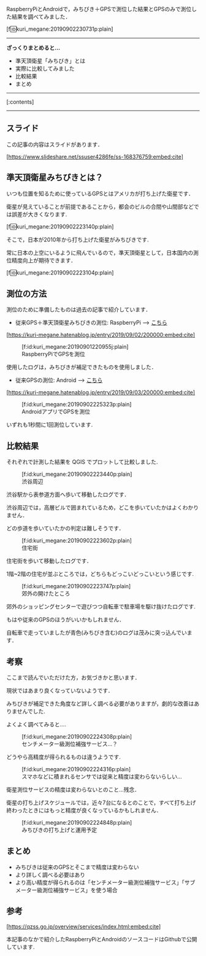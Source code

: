 RaspberryPiとAndroidで，みちびき＋GPSで測位した結果とGPSのみで測位した結果を調べてみました．

[f:id:kuri_megane:20190902230731p:plain]

---

<b>ざっくりまとめると...</b>

* 準天頂衛星「みちびき」とは
* 実際に比較してみました
* 比較結果
* まとめ


---

[:contents]

---

<!-- more -->

## スライド

この記事の内容はスライドがあります．



[https://www.slideshare.net/ssuser4286fe/ss-168376759:embed:cite]



## 準天頂衛星みちびきとは？

いつも位置を知るために使っているGPSとはアメリカが打ち上げた衛星です．

衛星が見えていることが前提であることから，都会のビルの合間や山間部などでは誤差が大きくなります.

[f:id:kuri_megane:20190902223140p:plain]

そこで，日本が2010年から打ち上げた衛星がみちびきです.

常に日本の上空にいるように飛んでいるので，準天頂衛星として，日本国内の測位精度向上が期待できます．

[f:id:kuri_megane:20190902223104p:plain]


## 測位の方法

測位のために準備したものは過去の記事で紹介しています．

- 従来GPS＋準天頂衛星みちびきの測位: RaspberryPi --> [こちら](https://kuri-megane.hatenablog.jp/entry/2019/09/02/200000)

[https://kuri-megane.hatenablog.jp/entry/2019/09/02/200000:embed:cite]

<figure class="figure-image figure-image-fotolife" title="RaspberryPiでGPSを測位">[f:id:kuri_megane:20190901220955j:plain]<figcaption>RaspberryPiでGPSを測位</figcaption></figure>

使用したログは，みちびきが補足できたものを使用しました．

- 従来GPSの測位: Android --> [こちら](https://kuri-megane.hatenablog.jp/entry/2019/09/03/200000)

[https://kuri-megane.hatenablog.jp/entry/2019/09/03/200000:embed:cite]

<figure class="figure-image figure-image-fotolife" title="AndroidアプリでGPSを測位">[f:id:kuri_megane:20190902225323p:plain]<figcaption>AndroidアプリでGPSを測位</figcaption></figure>

いずれも1秒間に1回測位しています.

## 比較結果

それぞれで計測した結果を QGIS でプロットして比較しました.

<figure class="figure-image figure-image-fotolife" title="渋谷周辺">[f:id:kuri_megane:20190902223440p:plain]<figcaption>渋谷周辺</figcaption></figure>

渋谷駅から表参道方面へ歩いて移動したログです．

渋谷周辺では，高層ビルで囲まれているため，どこを歩いていたかはよくわかりません．

どの歩道を歩いていたかの判定は難しそうです．


<figure class="figure-image figure-image-fotolife" title="住宅街">[f:id:kuri_megane:20190902223602p:plain]<figcaption>住宅街</figcaption></figure>

住宅街を歩いて移動したログです．

1階~2階の住宅が並ぶところでは，どちらもどっこいどっこいという感じです.

<figure class="figure-image figure-image-fotolife" title="郊外の開けたところ">[f:id:kuri_megane:20190902223747p:plain]<figcaption>郊外の開けたところ</figcaption></figure>

郊外のショッピングセンターで遊びつつ自転車で駐車場を駆け抜けたログです.

もはや従来のGPSのほうがいいかもしれません．

自転車で走っていましたが青色(みちびき含む)のログは茂みに突っ込んでいます．

## 考察

ここまで読んでいただけた方，お気づきかと思います．

現状ではあまり良くなっていないようです．

みちびきが補足できた角度など詳しく調べる必要がありますが，劇的な改善はありませんでした.

よくよく調べてみると....

<figure class="figure-image figure-image-fotolife" title="センチメーター級測位補強サービス...？">[f:id:kuri_megane:20190902224308p:plain]<figcaption>センチメーター級測位補強サービス...？</figcaption></figure>

どうやら高精度が得られるものは違うようです.

<figure class="figure-image figure-image-fotolife" title="スマホなどに積まれるセンサでは従来と精度は変わらないらしい...">[f:id:kuri_megane:20190902224316p:plain]<figcaption>スマホなどに積まれるセンサでは従来と精度は変わらないらしい...</figcaption></figure>

衛星測位サービスの精度は変わらないとのこと...残念．

衛星の打ち上げスケジュールでは，近々7台になるとのことで，すべて打ち上げ終わったときにはもっと精度が良くなっているかもしれません．


<figure class="figure-image figure-image-fotolife" title="みちびきの打ち上げと運用予定">[f:id:kuri_megane:20190902224848p:plain]<figcaption>みちびきの打ち上げと運用予定</figcaption></figure>

## まとめ

- みちびきは従来のGPSとそこまで精度は変わらない
- より詳しく調べる必要はあり
- より高い精度が得られるのは「センチメーター級測位補強サービス」「サブメーター級測位補強サービス」を使う場合

## 参考

[https://qzss.go.jp/overview/services/index.html:embed:cite]

本記事のなかで紹介したRaspberryPiとAndroidのソースコードはGithubで公開しています.